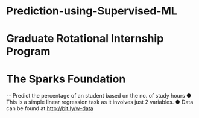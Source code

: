 # Prediction-using-Supervised-ML
# Graduate Rotational Internship Program
# The Sparks Foundation 
-- Predict the percentage of an student based on the no. of study hours
● This is a simple linear regression task as it involves just 2 variables.
● Data can be found at http://bit.ly/w-data
